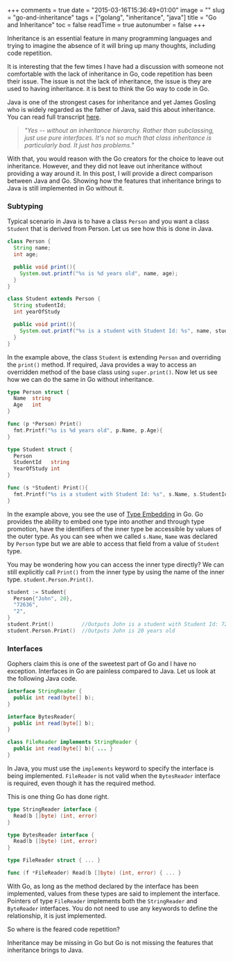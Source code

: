 +++
comments = true
date = "2015-03-16T15:36:49+01:00"
image = ""
slug = "go-and-inheritance"
tags = ["golang", "inheritance", "java"]
title = "Go and Inheritance"
toc =  false
readTime = true
autonumber = false
+++

Inheritance is an essential feature in many programming languages and trying to imagine the absence of it will bring up many thoughts, including code repetition.

It is interesting that the few times I have had a discussion with someone not comfortable with the lack of inheritance in Go, code repetition has been their issue. The issue is not the lack of inheritance, the issue is they are used to having inheritance. it is best to think the Go way to code in Go.

Java is one of the strongest cases for inheritance and yet James Gosling who is widely regarded as the father of Java, said this about inheritance. You can read full transcript [here](http://www.artima.com/intv/gosling3P.html).

> _"Yes -- without an inheritance hierarchy. Rather than subclassing, just use pure interfaces. It's not so much that class inheritance is particularly bad. It just has problems."_

With that, you would reason with the Go creators for the choice to leave out inheritance. However, and they did not leave out inheritance without providing a way around it. In this post, I will provide a direct comparison between Java and Go. Showing how the features that inheritance brings to Java is still implemented in Go without it.

### Subtyping

Typical scenario in Java is to have a class `Person` and you want a class `Student` that is derived from Person. Let us see how this is done in Java.

```java
class Person {
  String name;
  int age;

  public void print(){
    System.out.printf("%s is %d years old", name, age);
  }
}

class Student extends Person {
  String studentId;
  int yearOfStudy

  public void print(){
    System.out.printf("%s is a student with Student Id: %s", name, studentId)
  }
}
```

In the example above, the class `Student` is extending `Person` and overriding the `print()` method. If required, Java provides a way to access an overridden method of the base class using `super.print()`. Now let us see how we can do the same in Go without inheritance.
```go
type Person struct {
  Name  string
  Age   int
}

func (p *Person) Print()
  fmt.Printf("%s is %d years old", p.Name, p.Age){
}

type Student struct {
  Person
  StudentId   string
  YearOfStudy int
}

func (s *Student) Print(){
  fmt.Printf("%s is a student with Student Id: %s", s.Name, s.StudentId)
}
```

In the example above, you see the use of [Type Embedding](https://golang.org/doc/effective_go.html#embedding) in Go. Go provides the ability to embed one type into another and through type promotion, have the identifiers of the inner type be accessible by values of the outer type. As you can see when we called `s.Name`, `Name` was declared by `Person` type but we are able to access that field  from a value of `Student` type.

You may be wondering how you can access the inner type directly? We can still explicitly call `Print()` from the inner type by using the name of the inner type. `student.Person.Print()`.

```go
student := Student{
  Person{"John", 20},
  "72636",
  "2",
}
student.Print()         //Outputs John is a student with Student Id: 72636
student.Person.Print()  //Outputs John is 20 years old
```

### Interfaces
Gophers claim this is one of the sweetest part of Go and I have no exception. Interfaces in Go are painless compared to Java. Let us look at the following Java code.

```java
interface StringReader {
  public int read(byte[] b);
}

interface BytesReader{
  public int read(byte[] b);
}

class FileReader implements StringReader {
  public int read(byte[] b){ ... }
}
```

In Java, you must use the `implements` keyword to specify the interface is being implemented. `FileReader` is not valid when the `BytesReader` interface is required, even though it has the required method.

This is one thing Go has done right.

```go
type StringReader interface {
  Read(b []byte) (int, error)
}

type BytesReader interface {
  Read(b []byte) (int, error)
}

type FileReader struct { ... }

func (f *FileReader) Read(b []byte) (int, error) { ... }
```

With Go, as long as the method declared by the interface has been implemented, values from these types are said to implement the interface. Pointers of type `FileReader` implements both the `StringReader` and `ByteReader` interfaces. You do not need to use any keywords to define the relationship, it  is just implemented.

So where is the feared code repetition?

Inheritance may be missing in Go but Go is not missing the features that inheritance brings to Java.
